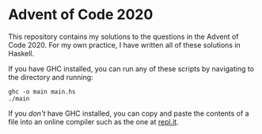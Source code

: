 # Advent of Code 2020

This repository contains my solutions to the questions in the Advent of Code 2020. For my own practice, I have written all of these solutions in Haskell.

If you have GHC installed, you can run any of these scripts by navigating to the directory and running:
```
ghc -o main main.hs
./main
```
If you *don't* have GHC installed, you can copy and paste the contents of a file into an online compiler such as the one at [repl.it](https://repl.it/languages/haskell).